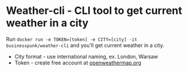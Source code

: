 # Weather-cli - CLI tool to get current weather in a city

Run `docker run -e TOKEN=[token] -e CITY=[city] -it businesspunk/weather-cli` and you'll get current weather in a city.

* City format - use international naming, ex. London, Warsaw
* Token - create free account at [openweathermap.org](https://openweathermap.org)
